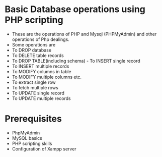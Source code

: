 # Basic Database operations using PHP scripting     
- These are the operations of PHP and Mysql (PHPMyAdmin) and other operations of Php dealings.
- Some operations are
- To DROP database
- To DELETE table records
- To DROP TABLE(including schema)   - To INSERT single record
- To INSERT multiple records
- To MODIFY columns in table
- To MODIFY multiple columns etc.
- To extract single row
- To fetch multiple rows
- To UPDATE single record
- To UPDATE multiple records 
# Prerequisites 
- PhpMyAdmin
- MySQL basics
- PHP scripting skills
- Configuration of Xampp server 
